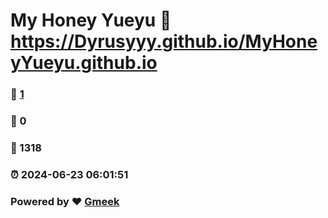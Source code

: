# My Honey Yueyu :link: https://Dyrusyyy.github.io/MyHoneyYueyu.github.io 
### :page_facing_up: [1](https://Dyrusyyy.github.io/MyHoneyYueyu.github.io/tag.html) 
### :speech_balloon: 0 
### :hibiscus: 1318 
### :alarm_clock: 2024-06-23 06:01:51 
### Powered by :heart: [Gmeek](https://github.com/Meekdai/Gmeek)

